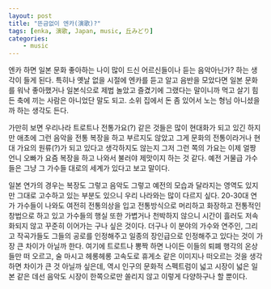 ```yaml
---
layout: post
title: "뜬금없이 엔카(演歌)?"
tags: [enka, 演歌, Japan, music, 丘みどり]
categories:
    - music
---
```


엔카 하면 일본 문화 좋아하는 나이 많이 드신 어르신들이나 듣는 음악아닌가? 하는 생각이 들게 된다. 특히나 옛날 없을 시절에 엔카를 듣고 알고 음반을 모았다면 일본 문화를 워낙 좋아했거나 일본식으로 제법 놀았고 즐겼기에 그랬다는 말이니까 먹고 살기 힘든 축에 끼는 사람은 아니었단 말도 되고. 소위 집에서 돈 좀 있어서 노는 형님 아니셨을까 하는 생각도 든다. 

가만히 보면 우리나라 트로트나 전통가요(?) 같은 것들은 많이 현대화가 되고 있긴 하지만 애초에 그런 음악을 전통 복장을 하고 부르지도 않았고 그게 문화의 전통이라거나 현대 가요의 원류(?)가 되고 있다고 생각하지도 않는지 그저 그런 쪽의 가요는 이제 얼짱 언니 오빠가 요즘 복장을 하고 나와서 불러야 제맛이지 하는 것 같다. 예전 거물급 가수들은 그냥 그 가수들 대로의 세계가 있다고 보고 말이다.

일본 연가의 경우는 복장도 그렇고 음악도 그렇고 예전의 모습과 달라지는 영역도 있지만 그대로 고수하고 있는 부분도 있으니 우리 나라와는 많이 다르지 싶다. 20-30대 연가 가수들이 나와도 여전히 전통의상을 입고 전통방식으로 머리하고 화장하고 전통적인 창법으로 하고 있고 가수들의 행실 또한 가볍거나 천박하지 않으니 시간이 흘러도 저속화되지 않고 꾸준히 이어가는 구나 싶은 것이다. 더구나 이 분야의 가수와 연주인, 그리고 작곡가들도 그들의 공로를 인정해주고 일종의 장인급으로 인정해주고 있다는 것이 가장 큰 차이가 아닐까 한다. 여기에 트로트나 뽕짝 하면 나이든 이들의 퇴폐 행각의 온상들만 떠 오르고, 술 마시고 헤롱헤롱 고속도로 휴게소 같은 이미지나 떠오르는 것을 생각하면 차이가 큰 것 아닐까 싶은데, 역시 인구의 문화적 스펙트럼이 넓고 시장이 넓은 일본 같은 데선 음악도 시장이 한쪽으로만 쏠리지 않고 이렇게 다양하구나 할 뿐이다.

